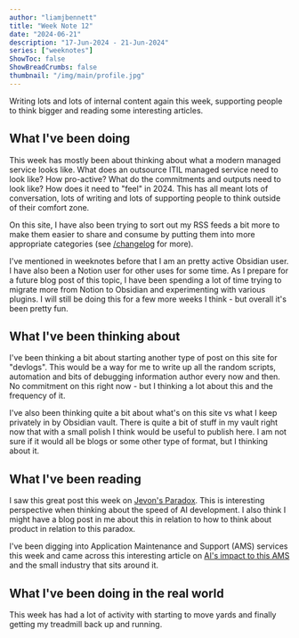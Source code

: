 ```yaml
---
author: "liamjbennett"
title: "Week Note 12"
date: "2024-06-21"
description: "17-Jun-2024 - 21-Jun-2024"
series: ["weeknotes"]
ShowToc: false
ShowBreadCrumbs: false
thumbnail: "/img/main/profile.jpg"
---
```


Writing lots and lots of internal content again this week, supporting people to think bigger and reading some interesting articles.

## What I've been doing

This week has mostly been about thinking about what a modern managed service looks like. What does an outsource ITIL managed service need to look like? How pro-active? What do the commitments and outputs need to look like? How does it need to "feel" in 2024. This has all meant lots of conversation, lots of writing and lots of supporting people to think outside of their comfort zone.

On this site, I have also been trying to sort out my RSS feeds a bit more to make them easier to share and consume by putting them into more appropriate categories (see [/changelog](https://www.liamjbennett.me/changelog/) for more).

I've mentioned in weeknotes before that I am an pretty active Obsidian user. I have also been a Notion user for other uses for some time. As I prepare for a future blog post of this topic, I have been spending a lot of time trying to migrate more from Notion to Obsidian and experimenting with various plugins. I will still be doing this for a few more weeks I think - but overall it's been pretty fun.

## What I've been thinking about

I've been thinking a bit about starting another type of post on this site for "devlogs". This would be a way for me to write up all the random scripts, automation and bits of debugging information author every now and then. No commitment on this right now - but I thinking a lot about this and the frequency of it.

I've also been thinking quite a bit about what's on this site vs what I keep privately in by Obsidian vault. There is quite a bit of stuff in my vault right now that with a small polish I think would be useful to publish here. I am not sure if it would all be blogs or some other type of format, but I thinking about it.

## What I've been reading

I saw this great post this week on [Jevon's Paradox](https://www.linkedin.com/posts/activity-7208409055927635968-pQb2). This is interesting perspective when thinking about the speed of AI development. I also think I might have a blog post in me about this in relation to how to think about product in relation to this paradox.

I've been digging into Application Maintenance and Support (AMS) services this week and came across this interesting article on [AI's impact to this AMS](https://www.unisys.com/blog-post/cis/how-advanced-ai-strategies-can-transform-application-maintenance-and-support/) and the small industry that sits around it.

## What I've been doing in the real world

This week has had a lot of activity with starting to move yards and finally getting my treadmill back up and running. 